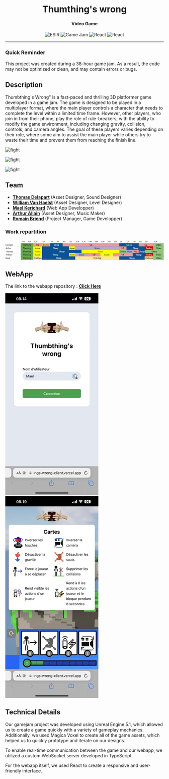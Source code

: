 <h1 align="center">Thumthing's wrong</h1>
<h4 align="center">Video Game</h4>
<p align="center">
   <img src="https://img.shields.io/badge/-ESIR-orange" alt="ESIR">
   <img src="https://img.shields.io/badge/-Game_Jam-red" alt="Game Jam">
   <img src="https://img.shields.io/badge/-Unreal_Engine-blue" alt="React">
    <img src="https://img.shields.io/badge/-Multiplayer-green" alt="React">
</p>

---

### Quick Reminder

This project was created during a 38-hour game jam. As a result, the code may not be optimized or clean, and may contain errors or bugs.

## Description

Thumbthing's Wrong" is a fast-paced and thrilling 3D platformer game developed in a game jam. The game is designed to be played in a multiplayer format, where the main player controls a character that needs to complete the level within a limited time frame. However, other players, who join in from their phone, play the role of rule-breakers, with the ability to modify the game environment, including changing gravity, collision, controls, and camera angles. The goal of these players varies depending on their role, where some aim to assist the main player while others try to waste their time and prevent them from reaching the finish line.

![fight](docs/movement.gif)

![fight](docs/jumps.gif)

![fight](docs/castagne.gif)

## Team

- [**Thomas Delapart**](https://github.com/Thomega35) (Asset Designer, Sound Designer)
- [**William Van Haelst**](https://github.com/AlcladZ) (Asset Designer, Level Designer)
- [**Mael Kerichard**](https://github.com/Pixselve) (Web App Developper)
- [**Arthur Allain**](https://github.com/Pataubeur) (Asset Designer, Music Maker)
- [**Romain Briend**](https://github.com/yami2200) (Project Manager, Game Developper)

### Work repartition

![planning](docs/planning.png)

## WebApp

The link to the webapp repository : [**Click Here**](https://github.com/Pixselve/thumbthings-wrong-client)

![login](docs/screenshot-1.jpeg)
![in game](docs/screenshot-4.jpeg)

## Technical Details

Our gamejam project was developed using Unreal Engine 5.1, which allowed us to create a game quickly with a variety of gameplay mechanics. Additionally, we used Magica Voxel to create all of the game assets, which helped us to quickly prototype and iterate on our designs.

To enable real-time communication between the game and our webapp, we utilized a custom WebSocket server developed in TypeScript.

For the webapp itself, we used React to create a responsive and user-friendly interface. 